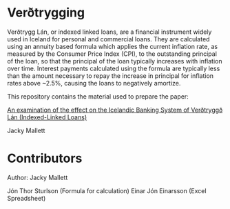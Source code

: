 Verðtrygging
============

Verðtrygg Lán, or indexed linked loans, are a financial instrument widely used in Iceland
for personal and commercial loans. They are calculated using an annuity based formula
which applies the current inflation rate, as measured by the 
Consumer Price Index (CPI), to the outstanding principal of the loan, so that the principal
of the loan typically increases with inflation over time.  Interest payments calculated 
using the formula are typically less than the amount necessary to repay the increase in
principal for inflation rates above ~2.5%, causing the loans to negatively amortize.

This repository contains the material used to prepare the paper:

[An examination of the effect on the Icelandic Banking System of Verðtryggð Lán (Indexed-Linked Loans)](http://arxiv.org/abs/1302.4112)

Jacky Mallett

Contributors
============

Author: Jacky Mallett

Jón Thor Sturlson (Formula for calculation)
Einar Jón Einarsson (Excel Spreadsheet)
